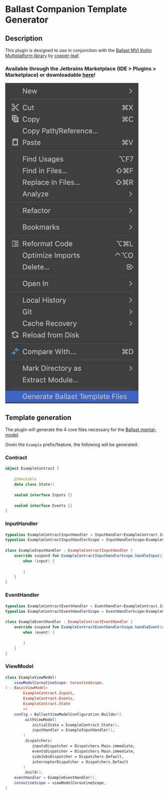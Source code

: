 # Ballast Companion Template Generator

## Description
<!-- Plugin description -->
This plugin is designed to use in conjunction with the [Ballast MVI Kotlin Multiplatform library](https://github.com/copper-leaf/ballast) by [copper-leaf](https://github.com/copper-leaf).
<!-- Plugin description end -->

### Available through the Jetbrains Marketplace (IDE > Plugins > Marketplace) or downloadable [here](https://plugins.jetbrains.com/plugin/25295-ballast-template-files-generator)!

![](./docs/screenshot.png)

## Template generation

The plugin will generate the 4 core files necessary for the [Ballast mental-model](https://copper-leaf.github.io/ballast/wiki/usage/mental-model/).

Given the `Example` prefix/feature, the following will be generated:

### Contract
```kotlin
object ExampleContract {

    @Immutable
    data class State()

    sealed interface Inputs {}

    sealed interface Events {}
}
```
### InputHandler
```kotlin
typealias ExampleContractInputHandler = InputHandler<ExampleContract.Inputs, ExampleContract.Events, ExampleContract.State>
typealias ExampleContractInputHandlerScope = InputHandlerScope<ExampleContract.Inputs, ExampleContract.Events, ExampleContract.State>

class ExampleInputHandler : ExampleContractInputHandler {
    override suspend fun ExampleContractInputHandlerScope.handleInput(input: ExampleContract.Inputs) {
        when (input) {
            
        }
    }
}   
```

### EventHandler
```kotlin
typealias ExampleContractEventHandler = EventHandler<ExampleContract.Inputs, ExampleContract.Events, ExampleContract.State>
typealias ExampleContractEventHandlerScope = EventHandlerScope<ExampleContract.Inputs, ExampleContract.Events, ExampleContract.State>

class ExampleEventHandler : ExampleContractEventHandler {
    override suspend fun ExampleContractEventHandlerScope.handleEvent(event: ExampleContract.Events) {
        when (event) {
            
        }
    }
}
```

### ViewModel
```kotlin
class ExampleViewModel(
    viewModelCoroutineScope: CoroutineScope,
) : BasicViewModel<
        ExampleContract.Inputs,
        ExampleContract.Events,
        ExampleContract.State
        >(
    config = BallastViewModelConfiguration.Builder()
        .withViewModel(
            initialState = ExampleContract.State(),
            inputHandler = ExampleInputHandler(),
        )
        .dispatchers(
            inputsDispatcher = Dispatchers.Main.immediate,
            eventsDispatcher = Dispatchers.Main.immediate,
            sideJobsDispatcher = Dispatchers.Default,
            interceptorDispatcher = Dispatchers.Default
        )
        .build(),
    eventHandler = ExampleEventHandler(),
    coroutineScope = viewModelCoroutineScope,
)
```
